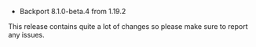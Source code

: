 - Backport 8.1.0-beta.4 from 1.19.2

This release contains quite a lot of changes so please make sure to report any issues.
